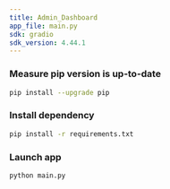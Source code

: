 ```yaml
---
title: Admin_Dashboard
app_file: main.py
sdk: gradio
sdk_version: 4.44.1
---
```

### Measure pip version is up-to-date
```bash
pip install --upgrade pip
```

### Install dependency
``` bash
pip install -r requirements.txt
```

### Launch app
```bash
python main.py
```
